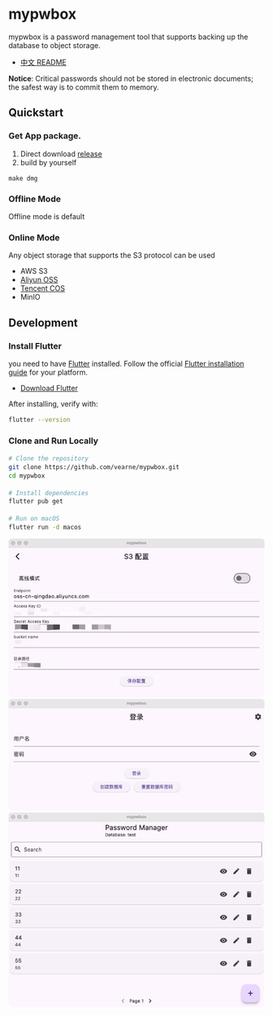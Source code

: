# mypwbox

mypwbox is a password management tool that supports backing up the database to object storage.

* [中文 README](https://github.com/vearne/mypwbox/blob/master/README_zh.md)

**Notice**: Critical passwords should not be stored in electronic documents; the safest way is to commit them to memory.


## Quickstart
### Get App package.
1) Direct download
   [release](https://github.com/vearne/mypwbox/releases)
2) build by yourself
```
make dmg
```
### Offline Mode
Offline mode is default

### Online Mode
Any object storage that supports the S3 protocol can be used
* AWS S3
* [Aliyun OSS](https://help.aliyun.com/zh/oss/user-guide/regions-and-endpoints)
* [Tencent COS](https://cloud.tencent.com/document/product/436/6224)
* MinIO

## Development
### Install Flutter
you need to have [Flutter](https://flutter.dev/) installed.
Follow the official [Flutter installation guide](https://docs.flutter.dev/get-started/install) for your platform.

- [Download Flutter](https://docs.flutter.dev/get-started/install)

After installing, verify with:
```bash
flutter --version
```
### Clone and Run Locally
```bash
# Clone the repository
git clone https://github.com/vearne/mypwbox.git
cd mypwbox

# Install dependencies
flutter pub get

# Run on macOS
flutter run -d macos
```


![](./img/s3.jpg)
![](./img/login.jpg)
![](./img/list.jpg)